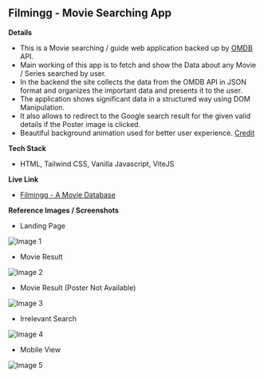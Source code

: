 ## Filmingg - Movie Searching App

**Details**

- This is a Movie searching / guide web application backed up by [OMDB](https://www.omdbapi.com) API.
- Main working of this app is to fetch and show the Data about any Movie / Series searched by user.
- In the backend the site collects the data from the OMDB API in JSON format and organizes the important data and presents it to the user.
- The application shows significant data in a structured way using DOM Manipulation.
- It also allows to redirect to the Google search result for the given valid details if the Poster image is clicked.
- Beautiful background animation used for better user experience. [Credit](https://codepen.io/Fata-ku/pen/GRJRaj)

**Tech Stack**

- HTML, Tailwind CSS, Vanilla Javascript, ViteJS

**Live Link**

- [Filmingg - A Movie Database](https://s4shibam-filmingg.netlify.app)

**Reference Images / Screenshots**

- Landing Page

![Image 1](https://drive.google.com/uc?export=view&id=11StdD0cp9Dln7QL49y-OIRxbBMkFQvHO)

- Movie Result

![Image 2](https://drive.google.com/uc?export=view&id=18UfLj_U7XzFR5UJE32Wubtmr3_ABRjU_)

- Movie Result (Poster Not Available)

![Image 3](https://drive.google.com/uc?export=view&id=1WVAlgVx9RfQDG9W1gVzfLuQZHhxATTXF)

- Irrelevant Search

![Image 4](https://drive.google.com/uc?export=view&id=1ViD7woznx5J-ZU9Avl9Q5DLdThY1ffbW)

- Mobile View

![Image 5](https://drive.google.com/uc?export=view&id=1gir_mtZ7neOYYlA02HGIfKOU4v36sjcZ)

